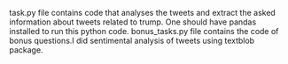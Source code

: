 task.py file contains code that analyses the tweets  and extract the asked information about tweets related to trump.
One should have pandas installed to run this python code.
bonus_tasks.py file contains the code of bonus questions.I did sentimental analysis of tweets using textblob package.

